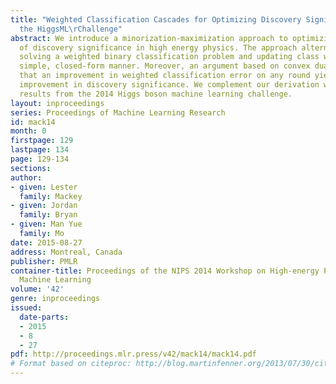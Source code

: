 ```yaml
---
title: "Weighted Classification Cascades for Optimizing Discovery Significance in
  the HiggsML\rChallenge"
abstract: We introduce a minorization-maximization approach to optimizing common measures
  of discovery significance in high energy physics. The approach alternates between
  solving a weighted binary classification problem and updating class weights in a
  simple, closed-form manner. Moreover, an argument based on convex duality shows
  that an improvement in weighted classification error on any round yields a commensurate
  improvement in discovery significance. We complement our derivation with experimental
  results from the 2014 Higgs boson machine learning challenge.
layout: inproceedings
series: Proceedings of Machine Learning Research
id: mack14
month: 0
firstpage: 129
lastpage: 134
page: 129-134
sections: 
author:
- given: Lester
  family: Mackey
- given: Jordan
  family: Bryan
- given: Man Yue
  family: Mo
date: 2015-08-27
address: Montreal, Canada
publisher: PMLR
container-title: Proceedings of the NIPS 2014 Workshop on High-energy Physics and
  Machine Learning
volume: '42'
genre: inproceedings
issued:
  date-parts:
  - 2015
  - 8
  - 27
pdf: http://proceedings.mlr.press/v42/mack14/mack14.pdf
# Format based on citeproc: http://blog.martinfenner.org/2013/07/30/citeproc-yaml-for-bibliographies/
---
```

